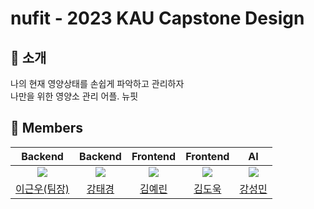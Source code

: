 # nufit - 2023 KAU Capstone Design

## 🔎 소개

나의 현재 영양상태를 손쉽게 파악하고 관리하자 </br>
나만을 위한 영양소 관리 어플. 뉴핏

## 👥 Members

|                   Backend                    |                      Backend                       |                     Frontend                     |                   Frontend                   |                       AI                       |                        
| :------------------------------------------: | :------------------------------------------------: | :----------------------------------------------: | :------------------------------------------: | :--------------------------------------------: | 
| ![](https://github.com/player-geun.png?size=120) | ![](https://github.com/ktk3939.png?size=120)   | ![](https://github.com/kyr4601.png?size=120)     | ![](https://github.com/kimdouk.png?size=120) | ![](https://github.com/ddingmin.png?size=120)  |
|  [이근우(팀장)](https://github.com/player-geun) |  [강태경](https://github.com/ktk3939)               |  [김예린](https://github.com/kyr4601)               |  [김도욱](https://github.com/kimdouk)         |  [강성민](https://github.com/ddingmin)           |
